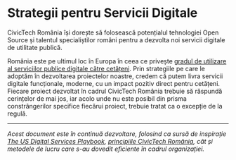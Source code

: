 # Strategii pentru Servicii Digitale

CivicTech România își dorește să folosească potențialul tehnologiei Open Source și talentul specialiștilor români pentru a dezvolta noi servicii digitale de utilitate publică. 

România este pe ultimul loc în Europa în ceea ce privește [gradul de utilizare al serviciilor publice digitale către cetățeni](http://bit.ly/desireport). Prin strategiile pe care le adoptăm în dezvoltarea proiectelor noastre, credem că putem livra servicii digitale funcționale, moderne, cu un impact pozitiv direct pentru cetățeni. Fiecare proiect dezvoltat în cadrul CivicTech România trebuie să răspundă cerințelor de mai jos, iar acolo unde nu este posibil din prisma constrângerilor specifice fiecărui proiect, trebuie tratat ca o excepție de la regulă.

***
*Acest document este în continuă dezvoltare, folosind ca sursă de inspirație [The US Digital Services Playbook](https://playbook.cio.gov/), [principiile CivicTech România](https://civictech.ro/cine-suntem#principii), cât și metodele de lucru care s-au dovedit eficiente în cadrul organizației.*
